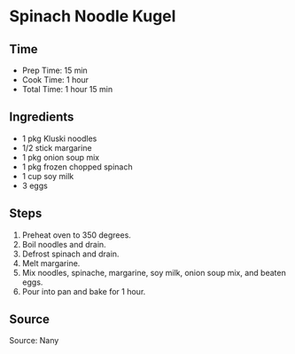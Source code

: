 # Spinach Noodle Kugel

## Time

- Prep Time: 15 min
- Cook Time: 1 hour
- Total Time: 1 hour 15 min

## Ingredients

- 1 pkg Kluski noodles
- 1/2 stick margarine
- 1 pkg onion soup mix
- 1 pkg frozen chopped spinach
- 1 cup soy milk
- 3 eggs

## Steps

1. Preheat oven to 350 degrees.
2. Boil noodles and drain.
3. Defrost spinach and drain.
4. Melt margarine.
5. Mix noodles, spinache, margarine, soy milk, onion soup mix, and beaten eggs.
6. Pour into pan and bake for 1 hour.

## Source

Source: Nany
